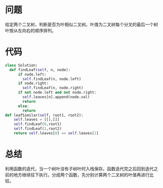 # 问题
给定两个二叉树，判断是否为叶相似二叉树。叶值为二叉树每个分叉的最后一个树叶按从左向右的顺序排列。
# 代码
```python
class Solution:
  def findLeaf(self, n, node):
      if node.left:
        self.findLeaf(n, node.left)   
      if node.right:
        self.findLeaf(n, node.right)
      if not node.left and not node.right:
        self.leaves[n].append(node.val)
        return
      else:
        return
def leafSimilar(self, root1, root2):
    self.leaves = [[],[]]
    self.findLeaf(0,root1)
    self.findLeaf(1,root2)
    return self.leaves[0] == self.leaves[1]

```

# 总结
利用函数的迭代，当一个树叶没有子树叶时入栈保存。函数迭代完之后回到迭代之前的地方继续往下执行。分成两个函数，先分别计算两个二叉树的叶值再进行比较。

